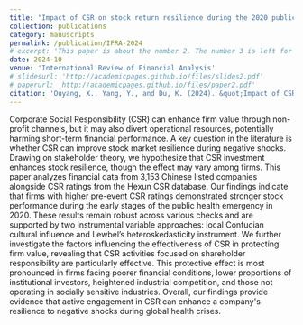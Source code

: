 ```yaml
---
title: "Impact of CSR on stock return resilience during the 2020 public health emergency: Evidence from the Chinese financial market"
collection: publications
category: manuscripts
permalink: /publication/IFRA-2024
# excerpt: 'This paper is about the number 2. The number 3 is left for future work.'
date: 2024-10
venue: 'International Review of Financial Analysis'
# slidesurl: 'http://academicpages.github.io/files/slides2.pdf'
# paperurl: 'http://academicpages.github.io/files/paper2.pdf'
citation: 'Ouyang, X., Yang, Y., and Du, K. (2024). &quot;Impact of CSR on stock return resilience during the 2020 public health emergency: Evidence from the Chinese financial market.&quot; <i>International Review of Financial Analysis</i>, 103702.'
---
```


 Corporate Social Responsibility (CSR) can enhance firm value through non-profit channels, but it may also divert operational resources, potentially harming short-term financial performance. A key question in the literature is whether CSR can improve stock market resilience during negative shocks. Drawing on stakeholder theory, we hypothesize that CSR investment enhances stock resilience, though the effect may vary among firms. This paper analyzes financial data from 3,153 Chinese listed companies alongside CSR ratings from the Hexun CSR database. Our findings indicate that firms with higher pre-event CSR ratings demonstrated stronger stock performance during the early stages of the public health emergency in 2020. These results remain robust across various checks and are supported by two instrumental variable approaches: local Confucian cultural influence and Lewbel’s heteroskedasticity instrument. We further investigate the factors influencing the effectiveness of CSR in protecting firm value, revealing that CSR activities focused on shareholder responsibility are particularly effective. This protective effect is most pronounced in firms facing poorer financial conditions, lower proportions of institutional investors, heightened industrial competition, and those not operating in socially sensitive industries. Overall, our findings provide evidence that active engagement in CSR can enhance a company's resilience to negative shocks during global health crises.